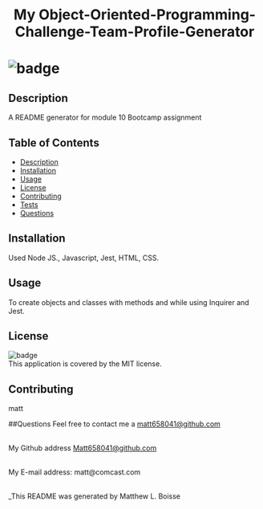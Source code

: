 
<h1 align='center'>My Object-Oriented-Programming-Challenge-Team-Profile-Generator <h1/> 

  ![badge](https://img.shields.io/badge/license-MIT-brightgreen)<br />
  

  ## Description
  A README generator for module 10 Bootcamp assignment

  ## Table of Contents
  - [Description](#description)
  - [Installation](#installation)
  - [Usage](#usage)
  - [License](#license)
  - [Contributing](#contributing)
  - [Tests](#tests)
  - [Questions](#questions)
  
  ## Installation
  Used Node JS., Javascript, Jest, HTML, CSS.

  ## Usage
  To create objects and classes with methods and while using Inquirer and Jest.

  ## License
  ![badge](https://img.shields.io/badge/license-MIT-brightgreen)
  <br />
  This application is covered by the MIT license. 

  ## Contributing
   matt 
   
  ##Questions 
  Feel free to contact me a matt658041@github.com<br/>
  <br/>

  My Github address [Matt658041@github.com](https://matt658041.github.io/Object-Oriented-Programming-Challenge-Team-Profile-Generator/)<br />

  <br/>
  My E-mail address: matt@comcast.com<br/><br/>

  _This README was generated by Matthew L. Boisse